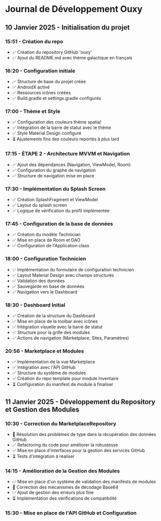 # Journal de Développement Ouxy

## 10 Janvier 2025 - Initialisation du projet

### 15:51 - Création du repo
- ✅ Création du repository GitHub 'ouxy'
- ✅ Ajout du README.md avec thème galactique en français

### 16:20 - Configuration initiale
- ✅ Structure de base du projet créée
- ✅ AndroidX activé
- ✅ Ressources icônes créées
- ✅ Build.gradle et settings.gradle configurés

### 17:00 - Thème et Style
- ✅ Configuration des couleurs thème spatial
- ✅ Intégration de la barre de statut avec le thème
- ✅ Style Material Design configuré
- ⏳ Ajustements fins des couleurs reportés à plus tard

### 17:15 - ÉTAPE 2 - Architecture MVVM et Navigation
- ✅ Ajout des dépendances (Navigation, ViewModel, Room)
- ✅ Configuration du graphe de navigation
- ✅ Structure de navigation mise en place

### 17:30 - Implémentation du Splash Screen
- ✅ Création SplashFragment et ViewModel
- ✅ Layout du splash screen
- ✅ Logique de vérification du profil implémentée

### 17:45 - Configuration de la base de données
- ✅ Création du modèle Technician
- ✅ Mise en place de Room et DAO
- ✅ Configuration de l'Application class

### 18:00 - Configuration Technicien
- ✅ Implémentation du formulaire de configuration technicien
- ✅ Layout Material Design avec champs structurés
- ✅ Validation des données
- ✅ Sauvegarde en base de données
- ✅ Navigation vers le Dashboard

### 18:30 - Dashboard Initial
- ✅ Création de la structure du Dashboard
- ✅ Mise en place de la toolbar avec icônes
- ✅ Intégration visuelle avec la barre de statut
- ✅ Structure pour la grille des modules
- ✅ Actions de navigation (Marketplace, Sites, Paramètres)

### 20:56 - Marketplace et Modules
- ✅ Implémentation de la vue Marketplace
- ✅ Intégration avec l'API GitHub
- ✅ Structure du système de modules
- ✅ Création du repo template pour module Inventaire
- ⏳ Configuration du manifest de module à finaliser

## 11 Janvier 2025 - Développement du Repository et Gestion des Modules

### 10:30 - Correction du MarketplaceRepository
- 🔧 Résolution des problèmes de type dans la récupération des données GitHub
- ✅ Refactoring du code pour améliorer la robustesse
- ✅ Mise en place d'interfaces pour la gestion des services GitHub
- ⏳ Tests d'intégration à réaliser

### 14:15 - Amélioration de la Gestion des Modules
- ✅ Mise en place d'un système de validation des manifests de modules
- 🔧 Correction des mécanismes de décodage Base64
- ✅ Ajout de gestion des erreurs plus fine
- ⏳ Implémentation des vérifications de compatibilité

### 15:30 - Mise en place de l'API GitHub et Configuration